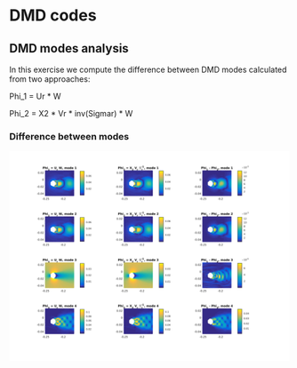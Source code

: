 # DMD codes

## DMD modes analysis

In this exercise we compute the difference between DMD modes calculated from two approaches:

Phi_1 = Ur * W

Phi_2 = X2 * Vr * inv(Sigmar) * W

### Difference between modes

![Screenshot](DMD_Modes_Phi.png)


